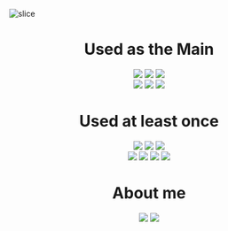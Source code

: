 <!-- 
<div aling =right>
<img src="https://capsule-render.vercel.app/api?type=waving&color=auto&height=200&section=header&text=HyunwooKim&fontSize=90" />
</div> -->
![slice](https://capsule-render.vercel.app/api?type=slice&color=auto&height=200&text=Hyunwoo%20kim&fontAlign=70&rotate=13&fontAlignY=25&desc=Dope66's%20GitHub&descAlign=70.&descAlignY=44)


 <div align=center><h1> Used as the Main</h1></div>
 <div align=center> 
<img src="https://img.shields.io/badge/Java-007396?style=for-the-badge&logo=Java&logoColor=white">
<img src="https://img.shields.io/badge/spring-6DB33F?style=for-the-badge&logo=spring&logoColor=white">
<img src="https://img.shields.io/badge/Spring Boot-6DB33F?style=for-the-badge&logo=Spring-Boot&logoColor=white">
      <br>
<img src="https://img.shields.io/badge/MySqL-4479A1?style=for-the-badge&logo=MySql&logoColor=white">
<img src="https://img.shields.io/badge/Git-F05032?style=for-the-badge&logo=Git&logoColor=white">
<img src="https://img.shields.io/badge/gradle-02303A?style=for-the-badge&logo=gradle&logoColor=white">
<div>

<div align=center><h1> Used at least once</h1></div>
<div align=center> 
<img src="https://img.shields.io/badge/Python-3776AB?style=for-the-badge&logo=Python&logoColor=white">
<img src="https://img.shields.io/badge/Django-092E20?style=for-the-badge&logo=Django&logoColor=white"> 
<img src="https://img.shields.io/badge/SpringSecurity-6DB33F?style=for-the-badge&logo=Spring-Security&logoColor=white"> 
      <br>
<img src="https://img.shields.io/badge/GitLab-FC6D26?style=for-the-badge&logo=GitLab&logoColor=white">
<img src="https://img.shields.io/badge/html5-E34F26?style=for-the-badge&logo=html5&logoColor=white">
<img src="https://img.shields.io/badge/css-1572B6?style=for-the-badge&logo=css&logoColor=white">
<img src="https://img.shields.io/badge/javascript-F7DF1E?style=for-the-badge&logo=javascript&logoColor=black">
</div>
<div align=center><h1>About me</h1></div>
<div align=center> 
<a href="https://velog.io/@devjuneh_66" target="_blank"><img src="https://img.shields.io/badge/DEV Blog-20C997?style=flat-square&logo=Velog&logoColor=white"/></a>
 <a href="https://shine-column-5ee.notion.site/f54e53e98f254daead92def7fe3f553e" target="_blank"><img src="https://img.shields.io/badge/Portfolio-000000?style=flat-square&logo=Notion&logoColor=white"/></a>
<div> 
